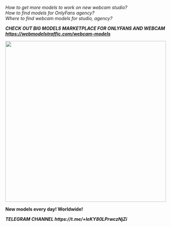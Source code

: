<p><em>How to get more models to work on new webcam studio?</em><br /><em>How to find models for OnlyFans agency?</em><br /><em>Where to find webcam models for studio, agency?</em></p>
<p><em></em></p>
<p><strong><em>CHECK OUT BIG MODELS MARKETPLACE FOR ONLYFANS AND WEBCAM<br /><a href="https://webmodelstraffic.com/webcam-models">https://webmodelstraffic.com/webcam-models</a></em></strong><em></em></p>
<p><em></em></p>
<p><em><img src="https://www.letemsvetemapplem.eu/wp-content/uploads/2023/03/models-ai.jpeg" width="500" /></em></p>
<p><strong>New models every day! Worldwide!&nbsp;</strong><em></em></p>
<p><em><strong>TELEGRAM CHANNEL https://t.me/+leKY80LPrwczNjZi</strong></em></p>
